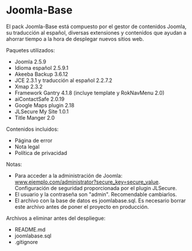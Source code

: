 Joomla-Base
===========

El pack Joomla-Base está compuesto por el gestor de contenidos Joomla, su traducción al español, diversas extensiones y contenidos que ayudan a ahorrar tiempo a la hora de desplegar nuevos sitios web.

Paquetes utilizados:
- Joomla 2.5.9
- Idioma español 2.5.9.1
- Akeeba Backup 3.6.12
- JCE 2.3.1 y traducción al español 2.2.7.2
- Xmap 2.3.2
- Framework Gantry 4.1.8 (incluye template y RokNavMenu 2.0)
- aiContactSafe 2.0.19
- Google Maps plugin 2.18
- JLSecure My Site 1.0.1
- Title Manger 2.0

Contenidos incluidos:
- Página de error
- Nota legal
- Política de privacidad

Notas:
- Para acceder a la administración de Joomla: www.ejemplo.com/administrator?secure_key=secure_value. Configuración de seguridad proporcionada por el plugin JLSecure.
- El usuario y la contraseña son "admin". Recomendable cambiarlos.
- El archivo con la base de datos es joomlabase.sql. Es necesario borrar este archivo antes de poner el proyecto en producción.

Archivos a eliminar antes del despliegue:
- README.md
- joomlabase.sql
- .gitignore
